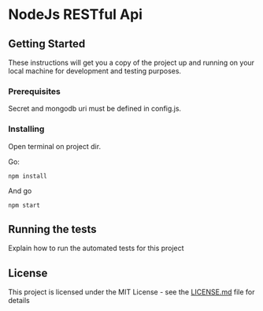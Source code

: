 # NodeJs RESTful Api


## Getting Started

These instructions will get you a copy of the project up and running on your local machine for development and testing purposes.

### Prerequisites

Secret and mongodb uri must be defined in config.js.

### Installing

Open terminal on project dir.

Go:

```
npm install
```

And go

```
npm start
```

## Running the tests

Explain how to run the automated tests for this project

## License

This project is licensed under the MIT License - see the [LICENSE.md](LICENSE.md) file for details
